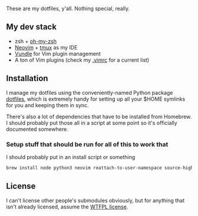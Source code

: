 These are my dotfiles, y'all. Nothing special, really.

## My dev stack

- zsh + [oh-my-zsh](https://github.com/robbyrussell/oh-my-zsh/)
- [Neovim](https://neovim.io/) + [tmux](https://github.com/tmux/tmux) as my IDE
- [Vundle](https://github.com/gmarik/vundle) for Vim plugin management
- A ton of Vim plugins (check my [.vimrc](./vimrc) for a current list)

## Installation

I manage my dotfiles using the conveniently-named Python package
[dotfiles](http://pypi.python.org/pypi/dotfiles), which is extremely handy for
setting up all your $HOME symlinks for you and keeping them in sync.

There's also a lot of dependencies that have to be installed from Homebrew.
I should probably put those all in a script at some point so it's officially
documented somewhere.

### Setup stuff that should be run for all of this to work that
I should probably put in an install script or something

```bash
brew install node python3 neovim reattach-to-user-namespace source-highlight the_silver_searcher tmux zsh fzf
```

## License

I can't license other people's submodules obviously, but for anything that
isn't already licensed, assume the [WTFPL license](http://sam.zoy.org/wtfpl/).
